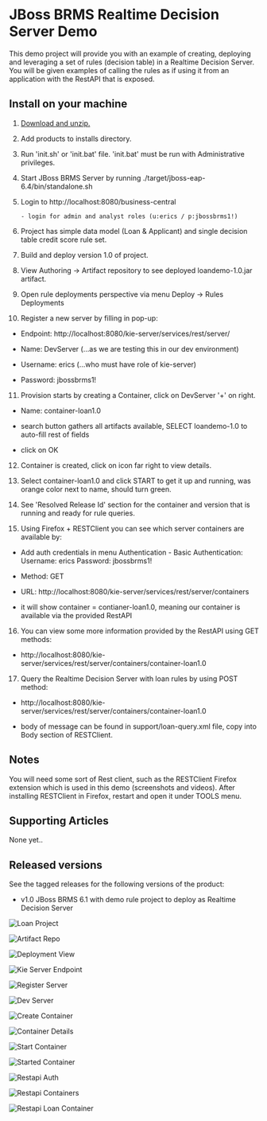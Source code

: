 JBoss BRMS Realtime Decision Server Demo 
========================================
This demo project will provide you with an example of creating, deploying and leveraging a set of rules
(decision table) in a Realtime Decision Server. You will be given examples of calling the rules as if
using it from an application with the RestAPI that is exposed.


Install on your machine
-----------------------
1. [Download and unzip.](https://github.com/jbossdemocentral/brms-coolstore-demo/archive/master.zip)

2. Add products to installs directory.

3. Run 'init.sh' or 'init.bat' file. 'init.bat' must be run with Administrative privileges.

4. Start JBoss BRMS Server by running ./target/jboss-eap-6.4/bin/standalone.sh

5. Login to http://localhost:8080/business-central

    ```
    - login for admin and analyst roles (u:erics / p:jbossbrms1!)
    ```
6. Project has simple data model (Loan & Applicant) and single decision table credit score rule set.

7. Build and deploy version 1.0 of project.

8. View Authoring -> Artifact repository to see deployed loandemo-1.0.jar artifact.

9. Open rule deployments perspective via menu Deploy -> Rules Deployments

10. Register a new server by filling in pop-up:

  - Endpoint: http://localhost:8080/kie-server/services/rest/server/
  
  - Name: DevServer (...as we are testing this in our dev environment)

  - Username: erics (...who must have role of kie-server)

  - Password: jbossbrms1!

11. Provision starts by creating a Container, click on DevServer '+' on right.

  - Name: container-loan1.0

  - search button gathers all artifacts available, SELECT loandemo-1.0 to auto-fill rest of fields

  - click on OK

12. Container is created, click on icon far right to view details.

13. Select container-loan1.0 and click START to get it up and running, was orange color next to name, should turn green.

14. See 'Resolved Release Id' section for the container and version that is running and ready for rule queries.

15. Using Firefox + RESTClient you can see which server containers are available by:

   - Add auth credentials in menu Authentication - Basic Authentication:  Username: erics    Password: jbossbrms1!

   - Method: GET

   - URL: http://localhost:8080/kie-server/services/rest/server/containers

   - it will show container = contianer-loan1.0, meaning our container is available via the provided RestAPI 

16. You can view some more information provided by the RestAPI using GET methods:

   - http://localhost:8080/kie-server/services/rest/server/containers/container-loan1.0

17. Query the Realtime Decision Server with loan rules by using POST method:

   - http://localhost:8080/kie-server/services/rest/server/containers/container-loan1.0

   - body of message can be found in support/loan-query.xml file, copy into Body section of RESTClient.


Notes
-----
You will need some sort of Rest client, such as the RESTClient Firefox extension which is used in this demo (screenshots and
videos). After installing RESTClient in Firefox, restart and open it under TOOLS menu.


Supporting Articles
-------------------
None yet..


Released versions
-----------------
See the tagged releases for the following versions of the product:

- v1.0 JBoss BRMS 6.1 with demo rule project to deploy as Realtime Decision Server

![Loan Project](https://raw.githubusercontent.com/eschabell/brms-realtime-decision-server-demo/master/docs/demo-images/loan-prj-overview.png)

![Artifact Repo](https://raw.githubusercontent.com/eschabell/brms-realtime-decision-server-demo/master/docs/demo-images/artifact-repo-loandemo.png)

![Deployment View](https://raw.githubusercontent.com/eschabell/brms-realtime-decision-server-demo/master/docs/demo-images/clean-rules-deployment-view.png)

![Kie Server Endpoint](https://raw.githubusercontent.com/eschabell/brms-realtime-decision-server-demo/master/docs/demo-images/kie-server-endpoint.png)

![Register Server](https://raw.githubusercontent.com/eschabell/brms-realtime-decision-server-demo/master/docs/demo-images/register-dev-server.png)

![Dev Server](https://raw.githubusercontent.com/eschabell/brms-realtime-decision-server-demo/master/docs/demo-images/dev-server.png)

![Create Container](https://raw.githubusercontent.com/eschabell/brms-realtime-decision-server-demo/master/docs/demo-images/create-container.png)

![Container Details](https://raw.githubusercontent.com/eschabell/brms-realtime-decision-server-demo/master/docs/demo-images/container-details.png)

![Start Container](https://raw.githubusercontent.com/eschabell/brms-realtime-decision-server-demo/master/docs/demo-images/start-container.png)

![Started Container](https://raw.githubusercontent.com/eschabell/brms-realtime-decision-server-demo/master/docs/demo-images/started-container.png)

![Restapi Auth](https://raw.githubusercontent.com/eschabell/brms-realtime-decision-server-demo/master/docs/demo-images/restapi-basic-authentication.png)

![Restapi Containers](https://raw.githubusercontent.com/eschabell/brms-realtime-decision-server-demo/master/docs/demo-images/restapi-containers.png)

![Restapi Loan Container](https://raw.githubusercontent.com/eschabell/brms-realtime-decision-server-demo/master/docs/demo-images/restapi-container-loan1.0.png)

